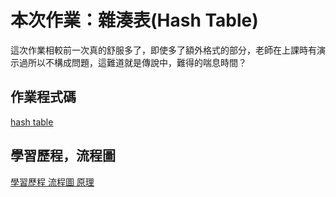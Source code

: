 # 本次作業：雜湊表(Hash Table)
這次作業相較前一次真的舒服多了，即使多了額外格式的部分，老師在上課時有演示過所以不構成問題，這難道就是傳說中，難得的喘息時間？
## 作業程式碼
[hash table](https://github.com/Nyar8712/homework/blob/master/HW4/hash_table_06170240.py)

## 學習歷程，流程圖
[學習歷程 流程圖 原理](https://github.com/Nyar8712/homework/blob/master/HW4/Hash_Table_%E6%B5%81%E7%A8%8B%E5%9C%96_%E6%AD%B7%E7%A8%8B_%E5%8E%9F%E7%90%86.md)

